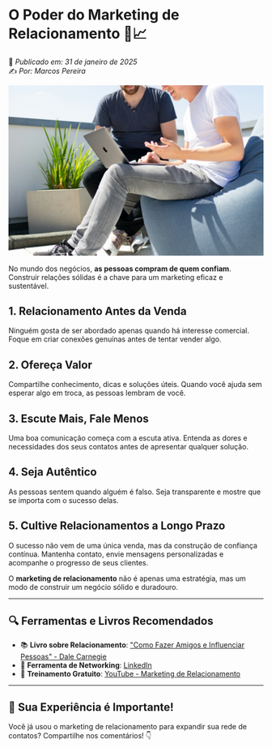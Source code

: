 # O Poder do Marketing de Relacionamento 🤝📈  
📅 *Publicado em: 31 de janeiro de 2025*  
✍️ *Por: Marcos Pereira*  

![Marketing de Relacionamento](../assets/images/marketing-relacionamento.jpg)

No mundo dos negócios, **as pessoas compram de quem confiam**. Construir relações sólidas é a chave para um marketing eficaz e sustentável.

## 1. Relacionamento Antes da Venda  
Ninguém gosta de ser abordado apenas quando há interesse comercial. Foque em criar conexões genuínas antes de tentar vender algo.

## 2. Ofereça Valor  
Compartilhe conhecimento, dicas e soluções úteis. Quando você ajuda sem esperar algo em troca, as pessoas lembram de você.

## 3. Escute Mais, Fale Menos  
Uma boa comunicação começa com a escuta ativa. Entenda as dores e necessidades dos seus contatos antes de apresentar qualquer solução.

## 4. Seja Autêntico  
As pessoas sentem quando alguém é falso. Seja transparente e mostre que se importa com o sucesso delas.

## 5. Cultive Relacionamentos a Longo Prazo  
O sucesso não vem de uma única venda, mas da construção de confiança contínua. Mantenha contato, envie mensagens personalizadas e acompanhe o progresso de seus clientes.

O **marketing de relacionamento** não é apenas uma estratégia, mas um modo de construir um negócio sólido e duradouro.

---

## 🔍 **Ferramentas e Livros Recomendados**
- 📚 **Livro sobre Relacionamento**: ["Como Fazer Amigos e Influenciar Pessoas" - Dale Carnegie](https://amzn.to/3xM9M0p)
- 📱 **Ferramenta de Networking**: [LinkedIn](https://www.linkedin.com/)
- 🎥 **Treinamento Gratuito**: [YouTube - Marketing de Relacionamento](https://www.youtube.com/results?search_query=marketing+de+relacionamento)

---

## 💬 **Sua Experiência é Importante!**  
Você já usou o marketing de relacionamento para expandir sua rede de contatos? Compartilhe nos comentários! 👇  
